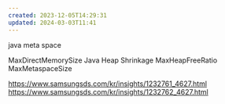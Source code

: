 ```yaml
---
created: 2023-12-05T14:29:31
updated: 2024-03-03T11:41
---
```

java meta space

MaxDirectMemorySize
Java Heap Shrinkage
MaxHeapFreeRatio
MaxMetaspaceSize


https://www.samsungsds.com/kr/insights/1232761_4627.html
https://www.samsungsds.com/kr/insights/1232762_4627.html
